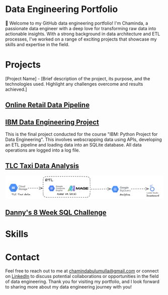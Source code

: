 # Data Engineering Portfolio
🚀 Welcome to my GitHub data engineering portfolio! I'm Chaminda, a passionate data engineer with a deep love for transforming raw data into actionable insights. With a strong background in data architecture and ETL processes, I've worked on a range of exciting projects that showcase my skills and expertise in the field.

# Projects

[Project Name] - [Brief description of the project, its purpose, and the technologies used. Highlight any challenges overcome and results achieved.]

## [Online Retail Data Pipeline](https://github.com/chambul/data_engineering_projects/tree/main/online_retail_data_pipeline)

## [IBM Data Engineering Project](https://github.com/chambul/data_engineering_projects/tree/main/IBM_data_engineering_project/final_project)
This is the final project conducted for the course "IBM: Python Project for Data Engineering". This involves webscrapping data using APIs, developing an ETL pipeline and loading data into an SQLite database. All data operations are logged into a log file.

## [TLC Taxi Data Analysis](https://github.com/chambul/DE_projects_1/tree/main/TLC_taxi_data_analysis)
![](./taxi_data_analysis_workflow.png)

## [Danny's 8 Week SQL Challenge](https://github.com/chambul/sql_projects/tree/main/dannys_sql_case_studies) 

# Skills

# Contact

Feel free to reach out to me at chamindabulumulla@gmail.com or connect on [LinkedIn](https://www.linkedin.com/in/chaminda-bulumulla/) to discuss potential collaborations or opportunities in the field of data engineering. Thank you for visiting my portfolio, and I look forward to sharing more about my data engineering journey with you!

